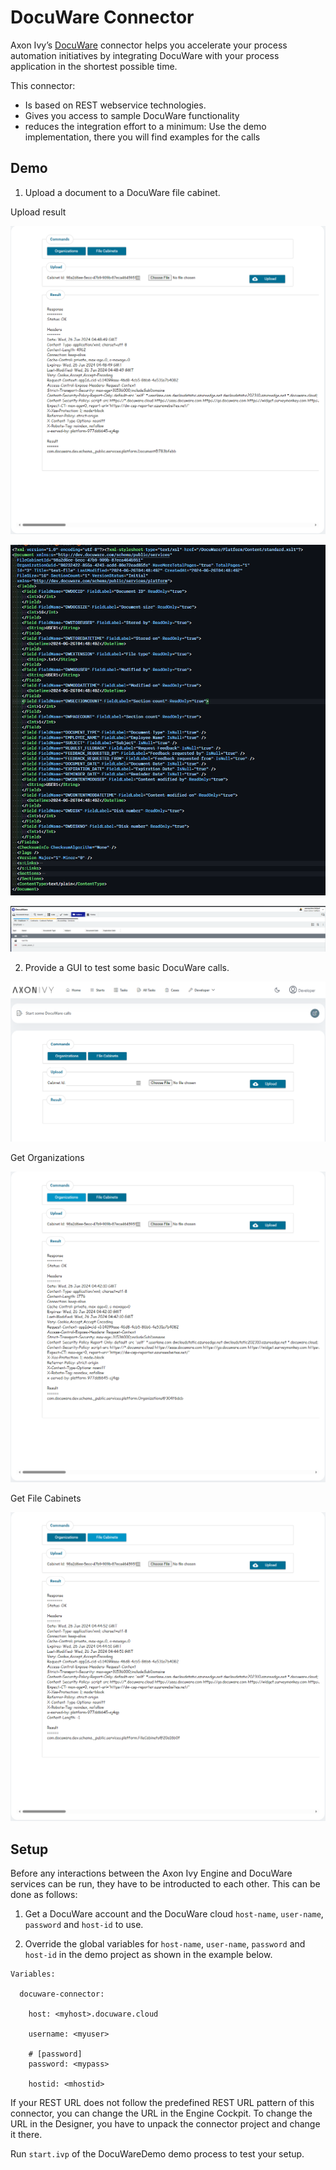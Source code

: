 # DocuWare Connector
Axon Ivy’s [DocuWare](https://start.docuware.com/) connector helps you accelerate your process automation initiatives by integrating DocuWare with your process application in the shortest possible time.

This connector:

-	Is based on REST webservice technologies.
-	Gives you access to sample DocuWare functionality
-	reduces the integration effort to a minimum: Use the demo implementation, there you will find examples for the calls

## Demo

1. Upload a document to a DocuWare file cabinet.

Upload result

![demo-dialog](images/demo1.png)

![demo-dialog](images/demo2.png)

![demo-dialog](images/demo3.png)

2. Provide a GUI to test some basic DocuWare calls.

![demo-dialog](images/demo4.png)

Get Organizations

![demo-dialog](images/demo5.png)

Get File Cabinets

![demo-dialog](images/demo6.png)

## Setup

Before any interactions between the Axon Ivy Engine and DocuWare services can be run, they have to be introducted to each other. This can be done as follows:

1. Get a DocuWare account and the DocuWare cloud `host-name`, `user-name`, `password` and `host-id` to use.

1. Override the global variables for `host-name`, `user-name`, `password` and `host-id` in the demo project as shown in the example below.

```
Variables:
  
  docuware-connector:
  
    host: <myhost>.docuware.cloud

    username: <myuser>
  
    # [password]
    password: <mypass>
    
    hostid: <mhostid>
```

If your REST URL does not follow the predefined REST URL pattern of this connector, you can change the URL in the Engine Cockpit. To change the URL in the Designer, you have to unpack the connector project and change it there.

Run `start.ivp` of the DocuWareDemo demo process to test your setup.

